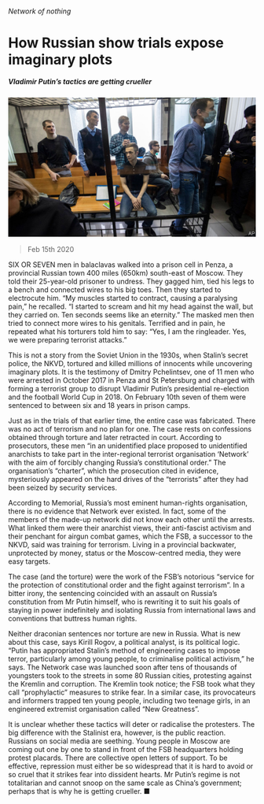 ###### Network of nothing

# How Russian show trials expose imaginary plots 

##### Vladimir Putin’s tactics are getting crueller 

![image](images/20200215_EUP504.jpg) 

> Feb 15th 2020 

SIX OR SEVEN men in balaclavas walked into a prison cell in Penza, a provincial Russian town 400 miles (650km) south-east of Moscow. They told their 25-year-old prisoner to undress. They gagged him, tied his legs to a bench and connected wires to his big toes. Then they started to electrocute him. “My muscles started to contract, causing a paralysing pain,” he recalled. “I started to scream and hit my head against the wall, but they carried on. Ten seconds seems like an eternity.” The masked men then tried to connect more wires to his genitals. Terrified and in pain, he repeated what his torturers told him to say: “Yes, I am the ringleader. Yes, we were preparing terrorist attacks.”

This is not a story from the Soviet Union in the 1930s, when Stalin’s secret police, the NKVD, tortured and killed millions of innocents while uncovering imaginary plots. It is the testimony of Dmitry Pchelintsev, one of 11 men who were arrested in October 2017 in Penza and St Petersburg and charged with forming a terrorist group to disrupt Vladimir Putin’s presidential re-election and the football World Cup in 2018. On February 10th seven of them were sentenced to between six and 18 years in prison camps.


Just as in the trials of that earlier time, the entire case was fabricated. There was no act of terrorism and no plan for one. The case rests on confessions obtained through torture and later retracted in court. According to prosecutors, these men “in an unidentified place proposed to unidentified anarchists to take part in the inter-regional terrorist organisation ‘Network’ with the aim of forcibly changing Russia’s constitutional order.” The organisation’s “charter”, which the prosecution cited in evidence, mysteriously appeared on the hard drives of the “terrorists” after they had been seized by security services.

According to Memorial, Russia’s most eminent human-rights organisation, there is no evidence that Network ever existed. In fact, some of the members of the made-up network did not know each other until the arrests. What linked them were their anarchist views, their anti-fascist activism and their penchant for airgun combat games, which the FSB, a successor to the NKVD, said was training for terrorism. Living in a provincial backwater, unprotected by money, status or the Moscow-centred media, they were easy targets.

The case (and the torture) were the work of the FSB’s notorious “service for the protection of constitutional order and the fight against terrorism”. In a bitter irony, the sentencing coincided with an assault on Russia’s constitution from Mr Putin himself, who is rewriting it to suit his goals of staying in power indefinitely and isolating Russia from international laws and conventions that buttress human rights.

Neither draconian sentences nor torture are new in Russia. What is new about this case, says Kirill Rogov, a political analyst, is its political logic. “Putin has appropriated Stalin’s method of engineering cases to impose terror, particularly among young people, to criminalise political activism,” he says. The Network case was launched soon after tens of thousands of youngsters took to the streets in some 80 Russian cities, protesting against the Kremlin and corruption. The Kremlin took notice; the FSB took what they call “prophylactic” measures to strike fear. In a similar case, its provocateurs and informers trapped ten young people, including two teenage girls, in an engineered extremist organisation called “New Greatness”.

It is unclear whether these tactics will deter or radicalise the protesters. The big difference with the Stalinist era, however, is the public reaction. Russians on social media are seething. Young people in Moscow are coming out one by one to stand in front of the FSB headquarters holding protest placards. There are collective open letters of support. To be effective, repression must either be so widespread that it is hard to avoid or so cruel that it strikes fear into dissident hearts. Mr Putin’s regime is not totalitarian and cannot snoop on the same scale as China’s government; perhaps that is why he is getting crueller. ■

